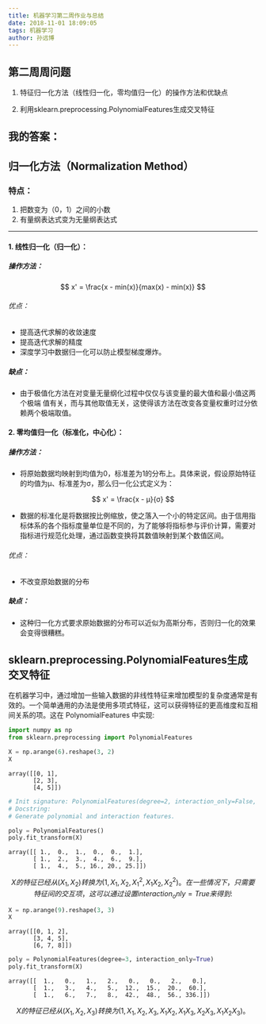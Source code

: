 ```yaml
---
title: 机器学习第二周作业与总结
date: 2018-11-01 18:09:05
tags: 机器学习
author: 孙远博
---
```


## 第二周周问题

1. 特征归一化方法（线性归一化，零均值归一化）的操作方法和优缺点

2. 利用sklearn.preprocessing.PolynomialFeatures生成交叉特征

## 我的答案：

## **归一化方法（Normalization Method）**

### 特点：

1. 把数变为（0，1）之间的小数
2. 有量纲表达式变为无量纲表达式

------

#### 1. 线性归一化（归一化）：

##### 操作方法：

$$
x' = \frac{x - min(x)}{max(x) - min(x)}
$$

###### 优点：

- 提高迭代求解的收敛速度
- 提高迭代求解的精度
- 深度学习中数据归一化可以防止模型梯度爆炸。

##### 缺点：

- 由于极值化方法在对变量无量纲化过程中仅仅与该变量的最大值和最小值这两个极端 值有关，而与其他取值无关，这使得该方法在改变各变量权重时过分依赖两个极端取值。 



#### 2. 零均值归一化（标准化，中心化）：

##### 操作方法：

- 将原始数据均映射到均值为0，标准差为1的分布上。具体来说，假设原始特征的均值为μ、标准差为σ，那么归一化公式定义为：

$$
x' = \frac{x - μ}{σ}
$$

- 数据的标准化是将数据按比例缩放，使之落入一个小的特定区间。由于信用指标体系的各个指标度量单位是不同的，为了能够将指标参与评价计算，需要对指标进行规范化处理，通过函数变换将其数值映射到某个数值区间。

###### 优点： 

- 不改变原始数据的分布

##### 缺点：

- 这种归一化方式要求原始数据的分布可以近似为高斯分布，否则归一化的效果会变得很糟糕。 



## sklearn.preprocessing.PolynomialFeatures生成交叉特征

在机器学习中，通过增加一些输入数据的非线性特征来增加模型的复杂度通常是有效的。一个简单通用的办法是使用多项式特征，这可以获得特征的更高维度和互相间关系的项。这在 PolynomialFeatures 中实现:

```python
import numpy as np
from sklearn.preprocessing import PolynomialFeatures
```

```python
X = np.arange(6).reshape(3, 2)
X
```

```
array([[0, 1],
       [2, 3],
       [4, 5]])
```

```python
# Init signature: PolynomialFeatures(degree=2, interaction_only=False, include_bias=True)
# Docstring:     
# Generate polynomial and interaction features.

poly = PolynomialFeatures()
poly.fit_transform(X)
```

```
array([[ 1.,  0.,  1.,  0.,  0.,  1.],
       [ 1.,  2.,  3.,  4.,  6.,  9.],
       [ 1.,  4.,  5., 16., 20., 25.]])
```
$$
X 的特征已经从 (X_1, X_2) 转换为 (1, X_1, X_2, X_1^2, X_1X_2, X_2^2)。
在一些情况下，只需要特征间的交互项，这可以通过设置 interaction_only=True 来得到:
$$

```python
X = np.arange(9).reshape(3, 3)
X
```

```
array([[0, 1, 2],
       [3, 4, 5],
       [6, 7, 8]])
```

```python
poly = PolynomialFeatures(degree=3, interaction_only=True)
poly.fit_transform(X)
```

```
array([[  1.,   0.,   1.,   2.,   0.,   0.,   2.,   0.],
       [  1.,   3.,   4.,   5.,  12.,  15.,  20.,  60.],
       [  1.,   6.,   7.,   8.,  42.,  48.,  56., 336.]])
```

$$
X的特征已经从 (X_1, X_2, X_3) 转换为 (1, X_1, X_2, X_3, X_1X_2, X_1X_3, X_2X_3, X_1X_2X_3) 。
$$

